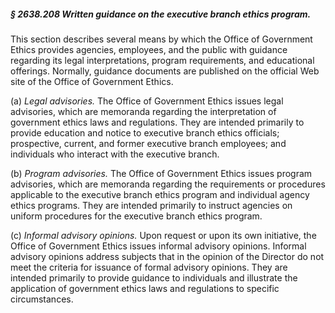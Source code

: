 ##### § 2638.208 Written guidance on the executive branch ethics program. #####

This section describes several means by which the Office of Government Ethics provides agencies, employees, and the public with guidance regarding its legal interpretations, program requirements, and educational offerings. Normally, guidance documents are published on the official Web site of the Office of Government Ethics.

(a) *Legal advisories.* The Office of Government Ethics issues legal advisories, which are memoranda regarding the interpretation of government ethics laws and regulations. They are intended primarily to provide education and notice to executive branch ethics officials; prospective, current, and former executive branch employees; and individuals who interact with the executive branch.

(b) *Program advisories.* The Office of Government Ethics issues program advisories, which are memoranda regarding the requirements or procedures applicable to the executive branch ethics program and individual agency ethics programs. They are intended primarily to instruct agencies on uniform procedures for the executive branch ethics program.

(c) *Informal advisory opinions.* Upon request or upon its own initiative, the Office of Government Ethics issues informal advisory opinions. Informal advisory opinions address subjects that in the opinion of the Director do not meet the criteria for issuance of formal advisory opinions. They are intended primarily to provide guidance to individuals and illustrate the application of government ethics laws and regulations to specific circumstances.